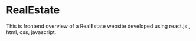 # RealEstate
This is frontend overview of a RealEstate website developed using react.js , html, css, javascript.
